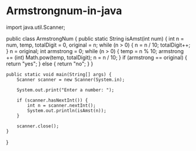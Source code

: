 # Armstrongnum-in-java
import java.util.Scanner;

public class ArmstrongNum {
    public static String isAmst(int num) {
        int n = num, temp, totalDigit = 0, original = n;
        while (n > 0) {
            n = n / 10;
            totalDigit++;
        }
        n = original;
        int armstrong = 0;
        while (n > 0) {
            temp = n % 10;
            armstrong += (int) Math.pow(temp, totalDigit);
            n = n / 10;
        }
        if (armstrong == original) {
            return "yes";
        } else {
            return "no";
        }
    }

    public static void main(String[] args) {
        Scanner scanner = new Scanner(System.in);

        System.out.print("Enter a number: ");

        if (scanner.hasNextInt()) {
            int n = scanner.nextInt();
            System.out.println(isAmst(n));
        }

        scanner.close();
    }
}
